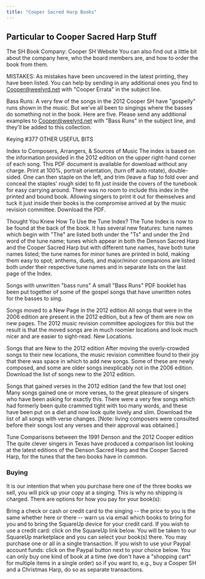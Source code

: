 ```yaml
---
title: "Cooper Sacred Harp Books"
---
```


## Particular to Cooper Sacred Harp Stuff
The SH Book Company:  Cooper SH Website You can also find out a little bit about the company here, who the board members are, and how to order the book from them.

MISTAKES: As mistakes have been uncovered in the latest printing, they have been listed. You can help by sending in any additional ones you find to Cooper@weelyrd.net with "Cooper Errata" in the subject line.


Bass Runs: A very few of the songs in the 2012 Cooper SH have "gospelly" runs shown in the music. But we've all been to singings where the basses do something not in the book. Here are five. Please send any additional examples to Cooper@weelyrd.net with "Bass Runs" in the subject line, and they'll be added to this collection.

Keying #377
OTHER USEFUL BITS

Index to Composers, Arrangers, & Sources of Music
The index is based on the information provided in the 2012 edition on the upper right-hand corner of each song. This PDF document is available for download without any charge. Print at 100%, portrait orientation, (turn off auto rotate), double-sided. One can then staple on the left, and trim (leave a flap to fold over and conceal the staples' rough side) to fit just inside the covers of the tunebook for easy carrying around. There was no room to include this index in the printed and bound book. Allowing singers to print it out for themselves and tuck it just inside their books is the compromise arrived at by the music revision committee. Download the PDF.

Thought You Knew How To Use the Tune Index?
The Tune Index  is now to be found at the back of the book.  It has several new features: tune names which begin with "The" are listed both under the "Ts" and under the 2nd word of the tune name; tunes which appear in both the Denson Sacred Harp and the Cooper Sacred Harp but with different tune names, have both tune names listed; the tune names for minor tunes are printed in bold, making them easy to spot; anthems, duets, and major/minor companions are listed both under their respective tune names and in separate lists on the last page of the Index.

Songs with unwritten "bass runs"
A small "Bass Runs" PDF booklet has been put together of some of the gospel songs that have unwritten notes for the basses to sing.

Songs moved to a New Page in the 2012 edition
All songs that were in the 2006 edition are present in the 2012 edition, but a few of them are now on new pages. The 2012 music revision committee apologizes for this but the result is that the moved songs are in much roomier locations and look much nicer and are easier to sight-read.  New Locations.

Songs that are New to the 2012 edition
After moving the overly-crowded songs to their new locations, the music revision committee found to their joy that there was space in which to add new songs. Some of these are newly composed, and some are older songs inexplicably not in the 2006 edition. Download the list of songs new to the 2012 edition.

Songs that gained verses in the 2012 edition (and the few that lost one)
Many songs gained one or more verses, to the great pleasure of singers who have been asking for exactly this. There were a very few songs which had formerly been quite crammed tight with too many words, and these have been put on a diet and now look quite lovely and slim. Download the list of all songs with verse changes. [Note: living composers were consulted before their songs lost any verses and their approval was obtained.]

Tune Comparisons between the 1991 Denson and the 2012 Cooper edition
The quite clever singers in Texas have produced a comparison list looking at the latest editions of the Denson Sacred Harp and the Cooper Sacred Harp, for the tunes that the two books have in common.

### Buying
It is our intention that when you purchase here one of the three books we sell, you will pick up your copy at a singing. This is why no shipping is charged. There are options for how you pay for your book(s):

Bring a check or cash or credit card to the singing -- the price to you is the same whether here or there -- warn us via email which books to bring for you and to bring the SquareUp device for your credit card.
If you wish to use a credit card: click on the SquareUp link below. You will be taken to our SquareUp marketplace and you can select your book(s) there. You may purchase one or all in a single transaction.
If you wish to use your Paypal account funds: click on the Paypal button next to your choice below. You can only buy one kind of book at a time (we don't have a "shopping cart" for multiple items in a single order) so if you want to, e.g., buy a Cooper SH and a Christmas Harp, do so as separate transactions.